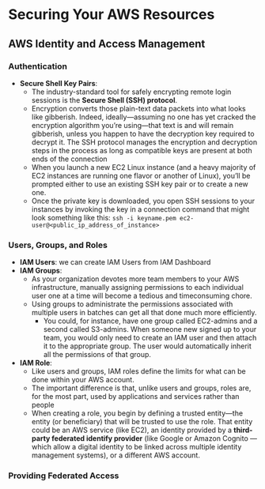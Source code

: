 # Securing Your AWS Resources

## AWS Identity and Access Management

### Authentication
- **Secure Shell Key Pairs**:
  - The industry-standard tool for safely encrypting remote login sessions is the **Secure Shell (SSH) protocol**.
  - Encryption converts those plain-text data packets into what looks like gibberish. Indeed, ideally—assuming no one has yet cracked the encryption algorithm you’re using—that text is and will remain gibberish, unless you happen to have the decryption key required to decrypt it. The SSH protocol manages the encryption and decryption steps in the process as long as compatible keys are present at both ends of the connection
  - When you launch a new EC2 Linux instance (and a heavy majority of EC2 instances are running one flavor or another of Linux), you’ll be prompted either to use an existing SSH key pair or to create a new one.
  - Once the private key is downloaded, you open SSH sessions to your instances by invoking the key in a connection command that might look something like this: ```ssh -i keyname.pem ec2-user@<public_ip_address_of_instance>```
  
### Users, Groups, and Roles
- **IAM Users**: we can create IAM Users from IAM Dashboard
- **IAM Groups**: 
  - As your organization devotes more team members to your AWS infrastructure, manually assigning permissions to each individual user one at a time will become a tedious and timeconsuming chore.
  - Using groups to administrate the permissions associated with multiple users in batches can get all that done much more efficiently.
    - You could, for instance, have one group called EC2-admins and a second called S3-admins. When someone new signed up to your team, you would only need to create an IAM user and then attach it to the appropriate group. The user would automatically inherit all the permissions of that group.
- **IAM Role**:
  - Like users and groups, IAM roles define the limits for what can be done within your AWS account.
  - The important difference is that, unlike users and groups, roles are, for the most part, used by applications and services rather than people
  - When creating a role, you begin by defining a trusted entity—the entity (or beneficiary) that will be trusted to use the role.  That entity could be an AWS service (like EC2), an identity provided by a **third-party federated identify provider** (like Google or Amazon Cognito — which allow a digital identity to be linked across multiple identity management systems), or a different AWS account.

### Providing Federated Access
